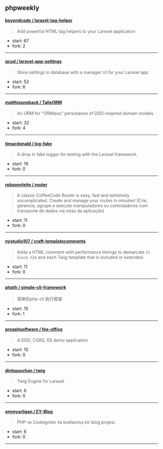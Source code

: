 ## phpweekly

#### [beyondcode / laravel-tag-helper](https://github.com/beyondcode/laravel-tag-helper)

> Add powerful HTML tag helpers to your Laravel application

+ start: 67
+ fork: 2

----


#### [qcod / laravel-app-settings](https://github.com/qcod/laravel-app-settings)

> Store settings in database with a manager UI for your Laravel app

+ start: 52
+ fork: 6

----


#### [matthiasnoback / TalisORM](https://github.com/matthiasnoback/TalisORM)

> An ORM for "ORMless" persistance of DDD-inspired domain models

+ start: 32
+ fork: 4

----


#### [timacdonald / log-fake](https://github.com/timacdonald/log-fake)

> A drop in fake logger for testing with the Laravel framework.

+ start: 19
+ fork: 0

----


#### [robsonvleite / router](https://github.com/robsonvleite/router)

> A classic CoffeeCode Router is easy, fast and extremely uncomplicated. Create and manage your routes in minutes! (Crie, gerencie, agrupe e execute manipuladores ou controladores com transporte de dados via rotas da aplicação)

+ start: 11
+ fork: 0

----


#### [nystudio107 / craft-templatecomments](https://github.com/nystudio107/craft-templatecomments)

> Adds a HTML comment with performance timings to demarcate `{% block %}`s and each Twig template that is included or extended.

+ start: 11
+ fork: 0

----


#### [phpth / simple-cli-framework](https://github.com/phpth/simple-cli-framework)

> 简单的php-cli 执行框架

+ start: 10
+ fork: 1

----


#### [proophsoftware / fee-office](https://github.com/proophsoftware/fee-office)

> A DDD, CQRS, ES demo application

+ start: 10
+ fork: 0

----


#### [dinhquochan / twig](https://github.com/dinhquochan/twig)

> Twig Engine for Laravel

+ start: 6
+ fork: 0

----


#### [emreyarligan / EY-Blog](https://github.com/emreyarligan/EY-Blog)

> PHP ve CodeIgniter ile kodlanmış bir blog projesi.

+ start: 6
+ fork: 0

----

